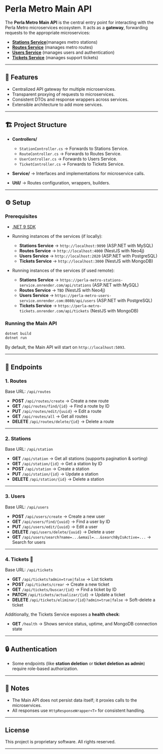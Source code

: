 # Perla Metro Main API

The **Perla Metro Main API** is the central entry point for interacting with the Perla Metro microservices ecosystem.
It acts as a **gateway**, forwarding requests to the appropriate microservices:

* [**Stations Service**](https://github.com/godchisa254/perla-metro-stations-service)(manages metro stations)
* [**Routes Service**]() (manages metro routes)
* [**Users Service**](https://github.com/bxnjadev/perla-metro-users-service) (manages users and authentication)
* [**Tickets Service**](https://github.com/NicolasD2/perla-metro-tickets) (manages support tickets)

---

## 🚀 Features

* Centralized API gateway for multiple microservices.
* Transparent proxying of requests to microservices.
* Consistent DTOs and response wrappers across services.
* Extensible architecture to add more services.

---

## 🏗️ Project Structure

* **Controllers/**

  * `StationController.cs` → Forwards to Stations Service.
  * `RouteController.cs` → Forwards to Routes Service.
  * `UserController.cs` → Forwards to Users Service.
  * `TicketController.cs` → Forwards to Tickets Service.
* **Service/** → Interfaces and implementations for microservice calls.
* **Util/** → Routes configuration, wrappers, builders.

---

## ⚙️ Setup

### Prerequisites

* [.NET 9 SDK](https://dotnet.microsoft.com/download/dotnet/9.0)
* Running instances of the services (if locally):

  * **Stations Service** → `http://localhost:9090` (ASP.NET with MySQL)
  * **Routes Service** → `http://localhost:4000` (NestJS with Neo4j)
  * **Users Service** → `http://localhost:2020` (ASP.NET with PostgreSQL)
  * **Tickets Service** → `http://localhost:3000` (NestJS with MongoDB)

* Running instances of the services (if used remote):

  * **Stations Service** → `https://perla-metro-stations-service.onrender.com/api/stations` (ASP.NET with MySQL)
  * **Routes Service** → `TBD` (NestJS with Neo4j)
  * **Users Service** → `https://perla-metro-users-service.onrender.com:8080/api/users` (ASP.NET with PostgreSQL)
  * **Tickets Service** → `https://perla-metro-tickets.onrender.com/api/tickets` (NestJS with MongoDB)

### Running the Main API

```bash
dotnet build
dotnet run
```

By default, the Main API will start on `http://localhost:5093`.

---

## 📡 Endpoints

### 1. Routes

Base URL: `/api/routes`

* **POST** `/api/routes/create` → Create a new route
* **GET** `/api/routes/find/{id}` → Find a route by ID
* **PUT** `/api/routes/edit/{uuid}` → Edit a route
* **GET** `/api/routes/all` → Get all routes
* **DELETE** `/api/routes/delete/{id}` → Delete a route

---

### 2. Stations

Base URL: `/api/station`

* **GET** `/api/station` → Get all stations (supports pagination & sorting)
* **GET** `/api/station/{id}` → Get a station by ID
* **POST** `/api/station` → Create a station
* **PUT** `/api/station/{id}` → Update a station
* **DELETE** `/api/station/{id}` → Delete a station

---

### 3. Users

Base URL: `/api/users`

* **POST** `/api/users/create` → Create a new user
* **GET** `/api/users/find/{uuid}` → Find a user by ID
* **PUT** `/api/users/edit/{uuid}` → Edit a user
* **DELETE** `/api/users/delete/{uuid}` → Delete a user
* **GET** `/api/users/search?name=...&email=...&searchByIsActive=...` → Search for users

---

### 4. Tickets 🎫

Base URL: `/api/tickets`

* **GET** `/api/tickets?admin=true|false` → List tickets
* **POST** `/api/tickets/crear` → Create a new ticket
* **GET** `/api/tickets/buscar/{id}` → Find a ticket by ID
* **PATCH** `/api/tickets/actualizar/{id}` → Update a ticket
* **DELETE** `/api/tickets/eliminar/{id}?admin=true|false` → Soft-delete a ticket

Additionally, the Tickets Service exposes a **health check**:

* **GET** `/health` → Shows service status, uptime, and MongoDB connection state

---

## 🔒 Authentication

* Some endpoints (like **station deletion** or **ticket deletion as admin**) require role-based authorization.

---

## 📖 Notes

* The Main API does not persist data itself; it proxies calls to the microservices.
* All responses use `HttpResponseWrapper<T>` for consistent handling.

---

## License

This project is proprietary software. All rights reserved.

---
